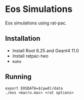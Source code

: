 # Eos Simulations

Eos simulations using rat-pac.

## Installation
- Install Root 6.25 and Geant4 11.0
- Install ratpac-two
- `make`

## Running
```
export EOSDATA=$(pwd)/data
./eos <macro.mac> <rat options>
```


